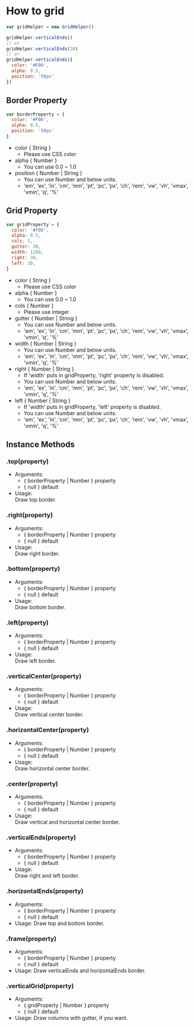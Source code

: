 # How to grid
```javascript
var gridHelper = new GridHelper()

gridHelper.verticalEnds()
// or
gridHelper.verticalEnds(30)
// or
gridHelper.verticalEnds({
  color: '#F00',
  alpha: 0.5,
  position: '50px'
})
```

## Border Property
```javascript
var borderProperty = {
  color: '#F00',
  alpha: 0.5,
  position: '50px'
}
```
- color { String }
  - Please use CSS color
- alpha { Number }
  - You can use 0.0 ~ 1.0
- position { Number | String }
  - You can use Number and below units.
  - 'em', 'ex', 'in', 'cm', 'mm', 'pt', 'pc', 'px', 'ch', 'rem', 'vw', 'vh', 'vmax', 'vmin', 'q', '%'

## Grid Property
```javascript
var gridProperty = {
  color: '#f00',
  alpha: 0.5,
  cols: 3,
  gutter: 30,
  width: 1280,
  right: 30,
  left: 30,
}
```
- color { String }
  - Please use CSS color
- alpha { Number }
  - You can use 0.0 ~ 1.0
- cols { Number }
  - Please use integer
- gutter { Number | String }
  - You can use Number and below units.
  - 'em', 'ex', 'in', 'cm', 'mm', 'pt', 'pc', 'px', 'ch', 'rem', 'vw', 'vh', 'vmax', 'vmin', 'q', '%'
- width { Number | String }
  - You can use Number and below units.
  - 'em', 'ex', 'in', 'cm', 'mm', 'pt', 'pc', 'px', 'ch', 'rem', 'vw', 'vh', 'vmax', 'vmin', 'q', '%'
- right { Number | String }
  - If 'width' puts in gridProperty, 'right' property is disabled. 
  - You can use Number and below units.
  - 'em', 'ex', 'in', 'cm', 'mm', 'pt', 'pc', 'px', 'ch', 'rem', 'vw', 'vh', 'vmax', 'vmin', 'q', '%'
- left { Number | String }
  - If 'width' puts in gridProperty, 'left' property is disabled.
  - You can use Number and below units.
  - 'em', 'ex', 'in', 'cm', 'mm', 'pt', 'pc', 'px', 'ch', 'rem', 'vw', 'vh', 'vmax', 'vmin', 'q', '%'

## Instance Methods
### .top(property)
- Arguments:
  - { borderProperty | Number } property
  - { null } default
- Usage:  
  Draw top border.
### .right(property)
- Arguments:
  - { borderProperty | Number } property
  - { null } default
- Usage:  
  Draw right border.
### .bottom(property)
- Arguments:
  - { borderProperty | Number } property
  - { null } default
- Usage:  
  Draw bottom border.
### .left(property)
- Arguments:
  - { borderProperty | Number } property
  - { null } default
- Usage:  
  Draw left border.

### .verticalCenter(property)
 - Arguments:
   - { borderProperty | Number } property
   - { null } default
 - Usage:  
   Draw vertical center border.

### .horizontalCenter(property)
 - Arguments:
   - { borderProperty | Number } property
   - { null } default
 - Usage:  
   Draw horizontal center border.
 
### .center(property)
 - Arguments:
   - { borderProperty | Number } property
   - { null } default
 - Usage:  
   Draw vertical and horizontal center border.

### .verticalEnds(property)
 - Arguments:
   - { borderProperty | Number } property
   - { null } default
 - Usage:  
   Draw right and left border.
   
### .horizontalEnds(property)
 - Arguments:
   - { borderProperty | Number } property
   - { null } default
 - Usage:
   Draw top and bottom border.
   
### .frame(property)
 - Arguments:
   - { borderProperty | Number } property
   - { null } default
 - Usage:
   Draw verticalEnds and horizontalEnds border.

### .verticalGrid(property)
 - Arguments:
   - { gridProperty | Number } property
   - { null } default
 - Usage:
   Draw columns with gutter, if you want.

